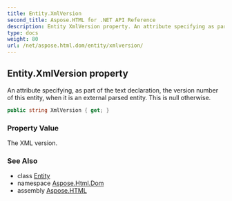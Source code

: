 ```yaml
---
title: Entity.XmlVersion
second_title: Aspose.HTML for .NET API Reference
description: Entity XmlVersion property. An attribute specifying as part of the text declaration the version number of this entity when it is an external parsed entity. This is null otherwise
type: docs
weight: 80
url: /net/aspose.html.dom/entity/xmlversion/
---
```

## Entity.XmlVersion property

An attribute specifying, as part of the text declaration, the version number of this entity, when it is an external parsed entity. This is null otherwise.

```csharp
public string XmlVersion { get; }
```

### Property Value

The XML version.

### See Also

* class [Entity](../)
* namespace [Aspose.Html.Dom](../../../aspose.html.dom/)
* assembly [Aspose.HTML](../../../)

